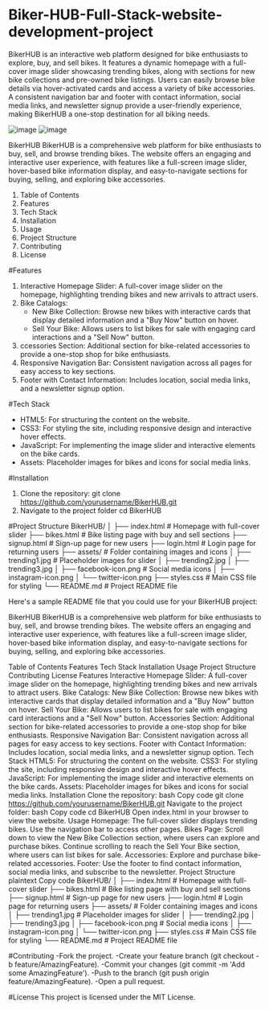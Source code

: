 # Biker-HUB-Full-Stack-website-development-project
BikerHUB is an interactive web platform designed for bike enthusiasts to explore, buy, and sell bikes. It features a dynamic homepage with a full-cover image slider showcasing trending bikes, along with sections for new bike collections and pre-owned bike listings. Users can easily browse bike details via hover-activated cards and access a variety of bike accessories. A consistent navigation bar and footer with contact information, social media links, and newsletter signup provide a user-friendly experience, making BikerHUB a one-stop destination for all biking needs.

![image](https://github.com/user-attachments/assets/14d4b7f1-d197-4289-ba62-69b7930d7129) 
![image](https://github.com/user-attachments/assets/e2562354-aefb-4b93-869d-de47986231ca)


BikerHUB
BikerHUB is a comprehensive web platform for bike enthusiasts to buy, sell, and browse trending bikes. The website offers an engaging and interactive user experience, with features like a full-screen image slider, hover-based bike information display, and easy-to-navigate sections for buying, selling, and exploring bike accessories.

1. Table of Contents
2. Features
3. Tech Stack
4. Installation
5. Usage
6. Project Structure
7. Contributing
8. License

#Features
1. Interactive Homepage Slider: A full-cover image slider on the homepage, highlighting trending bikes and new arrivals to attract users.
2. Bike Catalogs:
    - New Bike Collection: Browse new bikes with interactive cards that display detailed information and a "Buy Now" button on hover.
    - Sell Your Bike: Allows users to list bikes for sale with engaging card interactions and a "Sell Now" button.
3. ccessories Section: Additional section for bike-related accessories to provide a one-stop shop for bike enthusiasts.
4. Responsive Navigation Bar: Consistent navigation across all pages for easy access to key sections.
5. Footer with Contact Information: Includes location, social media links, and a newsletter signup option.

#Tech Stack
- HTML5: For structuring the content on the website.
- CSS3: For styling the site, including responsive design and interactive hover effects.
- JavaScript: For implementing the image slider and interactive elements on the bike cards.
- Assets: Placeholder images for bikes and icons for social media links.

#Installation
1. Clone the repository:
   git clone https://github.com/yourusername/BikerHUB.git
2. Navigate to the project folder
   cd BikerHUB

#Project Structure
BikerHUB/
│
├── index.html              # Homepage with full-cover slider
├── bikes.html              # Bike listing page with buy and sell sections
├── signup.html             # Sign-up page for new users
├── login.html              # Login page for returning users
├── assets/                 # Folder containing images and icons
│   ├── trending1.jpg       # Placeholder images for slider
│   ├── trending2.jpg
│   ├── trending3.jpg
│   ├── facebook-icon.png   # Social media icons
│   ├── instagram-icon.png
│   └── twitter-icon.png
├── styles.css              # Main CSS file for styling
└── README.md               # Project README file


Here's a sample README file that you could use for your BikerHUB project:

BikerHUB
BikerHUB is a comprehensive web platform for bike enthusiasts to buy, sell, and browse trending bikes. The website offers an engaging and interactive user experience, with features like a full-screen image slider, hover-based bike information display, and easy-to-navigate sections for buying, selling, and exploring bike accessories.

Table of Contents
Features
Tech Stack
Installation
Usage
Project Structure
Contributing
License
Features
Interactive Homepage Slider: A full-cover image slider on the homepage, highlighting trending bikes and new arrivals to attract users.
Bike Catalogs:
New Bike Collection: Browse new bikes with interactive cards that display detailed information and a "Buy Now" button on hover.
Sell Your Bike: Allows users to list bikes for sale with engaging card interactions and a "Sell Now" button.
Accessories Section: Additional section for bike-related accessories to provide a one-stop shop for bike enthusiasts.
Responsive Navigation Bar: Consistent navigation across all pages for easy access to key sections.
Footer with Contact Information: Includes location, social media links, and a newsletter signup option.
Tech Stack
HTML5: For structuring the content on the website.
CSS3: For styling the site, including responsive design and interactive hover effects.
JavaScript: For implementing the image slider and interactive elements on the bike cards.
Assets: Placeholder images for bikes and icons for social media links.
Installation
Clone the repository:
bash
Copy code
git clone https://github.com/yourusername/BikerHUB.git
Navigate to the project folder:
bash
Copy code
cd BikerHUB
Open index.html in your browser to view the website.
Usage
Homepage: The full-cover slider displays trending bikes. Use the navigation bar to access other pages.
Bikes Page:
Scroll down to view the New Bike Collection section, where users can explore and purchase bikes.
Continue scrolling to reach the Sell Your Bike section, where users can list bikes for sale.
Accessories: Explore and purchase bike-related accessories.
Footer: Use the footer to find contact information, social media links, and subscribe to the newsletter.
Project Structure
plaintext
Copy code
BikerHUB/
│
├── index.html              # Homepage with full-cover slider
├── bikes.html              # Bike listing page with buy and sell sections
├── signup.html             # Sign-up page for new users
├── login.html              # Login page for returning users
├── assets/                 # Folder containing images and icons
│   ├── trending1.jpg       # Placeholder images for slider
│   ├── trending2.jpg
│   ├── trending3.jpg
│   ├── facebook-icon.png   # Social media icons
│   ├── instagram-icon.png
│   └── twitter-icon.png
├── styles.css              # Main CSS file for styling
└── README.md               # Project README file


#Contributing
-Fork the project.
-Create your feature branch (git checkout -b feature/AmazingFeature).
-Commit your changes (git commit -m 'Add some AmazingFeature').
-Push to the branch (git push origin feature/AmazingFeature).
-Open a pull request.

#License
This project is licensed under the MIT License.
